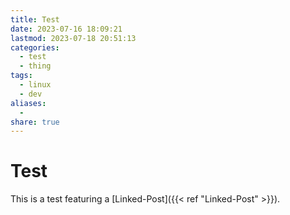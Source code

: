 ```yaml
---
title: Test
date: 2023-07-16 18:09:21
lastmod: 2023-07-18 20:51:13
categories:
  - test
  - thing
tags:
  - linux
  - dev
aliases:
  - 
share: true
---
```


# Test

This is a test featuring a [Linked-Post]({{< ref "Linked-Post" >}}).
